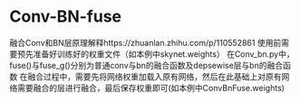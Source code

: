 # Conv-BN-fuse
融合Conv和BN层原理解释https://zhuanlan.zhihu.com/p/110552861
使用前需要预先准备好训练好的权重文件（如本例中skynet.weights）
在Conv_bn.py中，fuse()与fuse_g()分别为普通conv与bn的融合函数及depsewise层与bn的融合函数
在融合过程中，需要先将网络权重加载入原有网络，然后在此基础上对原有网络需要融合的层进行融合，最后保存权重即可(如本例中ConvBnFuse.weights)

